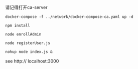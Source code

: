 请记得打开ca-server
```shell
docker-compose -f ../network/docker-compose-ca.yaml up -d
```
```shell
npm install
```
```shell
node enrollAdmin

node registerUser.js
```
```shell
nohup node index.js &
```
see http:// localhost:3000
